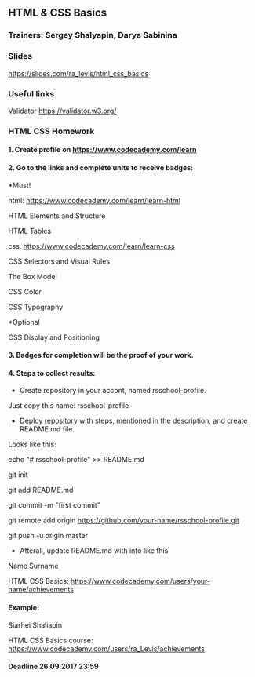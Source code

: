 ## HTML & CSS Basics

### Trainers: Sergey Shalyapin, Darya Sabinina

### Slides 

https://slides.com/ra_levis/html_css_basics

### Useful links

Validator
https://validator.w3.org/

### HTML CSS Homework

#### 1. Create profile on https://www.codecademy.com/learn

#### 2. Go to the links and complete units to receive badges:

*Must!

html: https://www.codecademy.com/learn/learn-html

HTML Elements and Structure

HTML Tables

css: https://www.codecademy.com/learn/learn-css

CSS Selectors and Visual Rules

The Box Model

CSS Color

CSS Typography

*Optional

CSS Display and Positioning

#### 3. Badges for completion will be the proof of your work.

#### 4. Steps to collect results:

- Create repository in your accont, named rsschool-profile.

Just copy this name: rsschool-profile

- Deploy repository with steps, mentioned in the description, and create README.md file.

Looks like this:

echo "# rsschool-profile" >> README.md

git init

git add README.md

git commit -m "first commit"

git remote add origin https://github.com/your-name/rsschool-profile.git

git push -u origin master

- Afterall, update README.md with info like this:

Name Surname

HTML CSS Basics: https://www.codecademy.com/users/your-name/achievements

#### Example:

Siarhei Shaliapin

HTML CSS Basics course: https://www.codecademy.com/users/ra_Levis/achievements

#### Deadline         26.09.2017 23:59 

